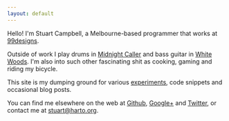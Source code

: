 ```yaml
---
layout: default
---
```


Hello! I'm Stuart Campbell, a Melbourne-based programmer that works at
[99designs][99].

Outside of work I play drums in [Midnight Caller][mc] and bass guitar in
[White Woods][ww]. I'm also into such other fascinating shit as cooking, gaming
and riding my bicycle.

This site is my dumping ground for various [experiments](/junk), code snippets
and occasional blog posts.

You can find me elsewhere on the web at [Github][gh], [Google+][g+] and
[Twitter][twitter], or contact me at [stuart@harto.org][email].

 [99]: https://99designs.com/
 [mc]: http://soundcloud.com/midnight-caller
 [ww]: http://whitewoodsband.wordpress.com/
 [gh]: https://github.com/harto
 [g+]: https://plus.google.com/108273519529459141386
 [twitter]: https://twitter.com/stuart_harto
 [email]: mailto:stuart@harto.org
